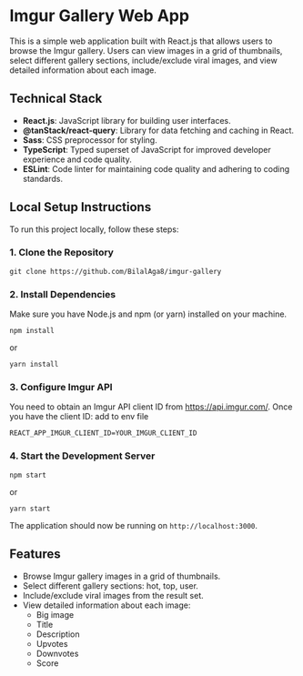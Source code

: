 # Imgur Gallery Web App

This is a simple web application built with React.js that allows users to browse the Imgur gallery. Users can view images in a grid of thumbnails, select different gallery sections, include/exclude viral images, and view detailed information about each image.

## Technical Stack

- **React.js**: JavaScript library for building user interfaces.
- **@tanStack/react-query**: Library for data fetching and caching in React.
- **Sass**: CSS preprocessor for styling.
- **TypeScript**: Typed superset of JavaScript for improved developer experience and code quality.
- **ESLint**: Code linter for maintaining code quality and adhering to coding standards.

## Local Setup Instructions

To run this project locally, follow these steps:

### 1. Clone the Repository

```
git clone https://github.com/BilalAga8/imgur-gallery
```

### 2. Install Dependencies

Make sure you have Node.js and npm (or yarn) installed on your machine.

```
npm install
```

or

```
yarn install
```

### 3. Configure Imgur API

You need to obtain an Imgur API client ID from https://api.imgur.com/. Once you have the client ID:
add to env file

```
REACT_APP_IMGUR_CLIENT_ID=YOUR_IMGUR_CLIENT_ID
```

### 4. Start the Development Server

```
npm start
```

or

```
yarn start
```

The application should now be running on `http://localhost:3000`.

## Features

- Browse Imgur gallery images in a grid of thumbnails.
- Select different gallery sections: hot, top, user.
- Include/exclude viral images from the result set.
- View detailed information about each image:
  - Big image
  - Title
  - Description
  - Upvotes
  - Downvotes
  - Score
